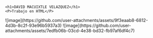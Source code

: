 <!DOCTYPE html>
<html lang="en">
<head> 
<title>HTML INSANE</title>
</head>
<body>

    <h1>DAVID MACUIXTLE VELAZQUEZ</h1>
    <P>Trabajo en HTML</P>

</body>
</html>
![image](https://github.com/user-attachments/assets/9f3eaab8-6812-4d3b-8c2f-93e96b5937a3)
![image](https://github.com/user-attachments/assets/7edfb06b-03cd-4e38-bd32-fb97af6df4c7)
